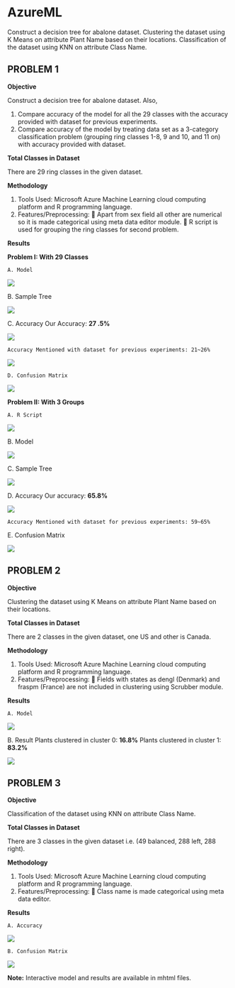 # AzureML
Construct a decision tree for abalone dataset. Clustering the dataset using K Means on attribute Plant Name based on their locations. Classification of the dataset using KNN on attribute Class Name.

## PROBLEM 1

**Objective**

Construct a decision tree for abalone dataset. Also,

1. Compare accuracy of the model for all the 29 classes with the accuracy provided with
    dataset for previous experiments.
2. Compare accuracy of the model by treating data set as a 3-category classification problem
    (grouping ring classes 1-8, 9 and 10, and 11 on) with accuracy provided with dataset.

**Total Classes in Dataset**

There are 29 ring classes in the given dataset.

**Methodology**

1. Tools Used: Microsoft Azure Machine Learning cloud computing platform and R
    programming language.
2. Features/Preprocessing:
     Apart from sex field all other are numerical so it is made categorical using meta data
       editor module.
     R script is used for grouping the ring classes for second problem.

**Results**

**Problem I: With 29 Classes**

```
A. Model
```
![](https://github.com/prakhardhama/AzureML/blob/master/snips/1.a.png)

B. Sample Tree

![](https://github.com/prakhardhama/AzureML/blob/master/snips/1.b.png)

C. Accuracy
Our Accuracy: **27 .5%**

![](https://github.com/prakhardhama/AzureML/blob/master/snips/1.c.png)

```
Accuracy Mentioned with dataset for previous experiments: 21~26%
```

![](https://github.com/prakhardhama/AzureML/blob/master/snips/1.c.i.png)

```
D. Confusion Matrix
```

![](https://github.com/prakhardhama/AzureML/blob/master/snips/1.d.png)

**Problem II: With 3 Groups**

```
A. R Script
```
![](https://github.com/prakhardhama/AzureML/blob/master/snips/2.a.png)

B. Model

![](https://github.com/prakhardhama/AzureML/blob/master/snips/2.b.png)

C. Sample Tree

![](https://github.com/prakhardhama/AzureML/blob/master/snips/2.c.png)

D. Accuracy
Our accuracy: **65.8%**

![](https://github.com/prakhardhama/AzureML/blob/master/snips/2.d.png)

```
Accuracy Mentioned with dataset for previous experiments: 59~65%
```
E. Confusion Matrix

![](https://github.com/prakhardhama/AzureML/blob/master/snips/2.e.png)


## PROBLEM 2

**Objective**

Clustering the dataset using K Means on attribute Plant Name based on their locations.

**Total Classes in Dataset**

There are 2 classes in the given dataset, one US and other is Canada.

**Methodology**

1. Tools Used: Microsoft Azure Machine Learning cloud computing platform and R
    programming language.
2. Features/Preprocessing:
     Fields with states as dengl (Denmark) and fraspm (France) are not included in
       clustering using Scrubber module.

**Results**

```
A. Model
```
![](https://github.com/prakhardhama/AzureML/blob/master/snips/3.a.png)

B. Result
Plants clustered in cluster 0: **16.8%**
Plants clustered in cluster 1: **83.2%**

![](https://github.com/prakhardhama/AzureML/blob/master/snips/3.b.png)

## PROBLEM 3

**Objective**

Classification of the dataset using KNN on attribute Class Name.

**Total Classes in Dataset**

There are 3 classes in the given dataset i.e. (49 balanced, 288 left, 288 right).

**Methodology**

1. Tools Used: Microsoft Azure Machine Learning cloud computing platform and R
    programming language.
2. Features/Preprocessing:
     Class name is made categorical using meta data editor.

**Results**

```
A. Accuracy
```
![](https://github.com/prakhardhama/AzureML/blob/master/snips/4.a.png)
```
B. Confusion Matrix
```
![](https://github.com/prakhardhama/AzureML/blob/master/snips/4.b.png)

**Note:** Interactive model and results are available in mhtml files.

